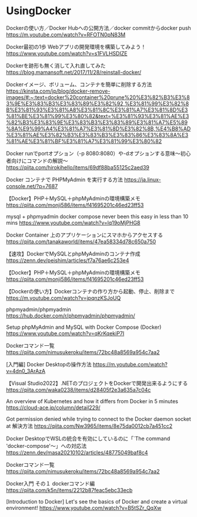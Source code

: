 # UsingDocker
Dockerの使い方／Docker Hubへの公開方法／docker commitからdocker push
https://m.youtube.com/watch?v=RFOTN0pN83M

Docker最初の1歩 Webアプリの開発環境を構築してみよう！
https://www.youtube.com/watch?v=s1FVLHSDIZE

Dockerを跡形も無く消して入れ直してみた
https://blog.mamansoft.net/2017/11/28/reinstall-docker/

Dockerイメージ、ボリューム、コンテナを簡単に削除する方法
https://kinsta.com/jp/blog/docker-remove-images/#:~:text=docker%20container%20prune%20%E3%82%B3%E3%83%9E%E3%83%B3%E3%83%89%E3%82%92,%E3%81%99%E3%82%8B%E3%81%93%E3%81%A8%E3%81%8C%E3%81%A7%E3%81%8D%E3%81%BE%E3%81%99%E3%80%82&text=%E3%81%93%E3%81%AE%E3%82%B3%E3%83%9E%E3%83%B3%E3%83%89%E3%81%A7%E5%89%8A%E9%99%A4%E3%81%A7%E3%81%8D%E3%82%8B,%E4%B8%AD%E3%81%AE%E3%82%B3%E3%83%B3%E3%83%86%E3%83%8A%E3%81%AE%E3%81%BF%E3%81%A7%E3%81%99%E3%80%82

Docker runでportオプション（-p 8080:8080）や-dオプションする意味〜初心者向けにコマンドの解説〜
https://qiita.com/hirokihello/items/69df88ba55125c2aed39

Docker コンテナで PHPMyAdmin を実行する方法
https://ja.linux-console.net/?p=7687

【Docker】PHP＋MySQL＋phpMyAdminの環境構築メモ
https://qiita.com/monji586/items/f41695201c46ed23ff53

mysql + phpmyadmin docker compose never been this easy in less than 10 mins
https://www.youtube.com/watch?v=lq19oMjPHG8

Docker Container 上のアプリケーションにスマホからアクセスする
https://qiita.com/tanakaworld/items/47ea58334d78c650a750

【速攻】DockerでMySQLとphpMyAdminのコンテナ作成
https://zenn.dev/peishim/articles/f7a76ae6c253e4

【Docker】PHP＋MySQL＋phpMyAdminの環境構築メモ
https://qiita.com/monji586/items/f41695201c46ed23ff53

【Dockerの使い方】Dockerコンテナの作り方から起動、停止、削除まで
https://m.youtube.com/watch?v=jpqnzKSJoUQ

phpmyadmin/phpmyadmin
https://hub.docker.com/r/phpmyadmin/phpmyadmin/

Setup phpMyAdmin and MySQL with Docker Compose (Docker)
https://www.youtube.com/watch?v=qKrKqekiP7I

Dockerコマンド一覧
https://qiita.com/nimusukeroku/items/72bc48a8569a954c7aa2

[入門編] Docker Desktopの操作方法
https://m.youtube.com/watch?v=4dn0_3ArAzA

【Visual Studio2022】.NETのプロジェクトをDockerで開発出来るようにする
https://qiita.com/waka0238/items/d28405f2e3a635a7c04c

An overview of Kubernetes and how it differs from Docker in 5 minutes
https://cloud-ace.jp/column/detail229/

Got permission denied while trying to connect to the Docker daemon socket at 解決方法
https://qiita.com/Nw3965/items/8e75da0012cb7a451cc2

Docker DesktopでWSLの統合を有効にしているのに「`The command 'docker-compose'～」への対応法
https://zenn.dev/masa20210102/articles/48775049baf8c4

Dockerコマンド一覧
https://qiita.com/nimusukeroku/items/72bc48a8569a954c7aa2

Docker入門 その１ dockerコマンド編
https://qiita.com/k5n/items/2212b87feac5ebc33ecb

[Introduction to Docker] Let's see the basics of Docker and create a virtual environment!
https://www.youtube.com/watch?v=B5tSZr_QqXw
